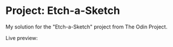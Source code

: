 # Project: Etch-a-Sketch

My solution for the "Etch-a-Sketch" project from The Odin Project.

Live preview:
